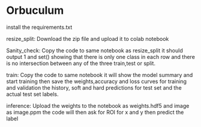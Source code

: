 # Orbuculum

install the requirements.txt


resize_split: Download the zip file and upload it to colab notebook


Sanity_check: Copy the code to same notebook as resize_split it should output 1 and set() showing that there is only one class in each row 
              and there is no intersection between any of the three train,test or split.
              
              
train: Copy the code to same notebook it will show the model summary and start training then save the weights,accuracy and loss curves for training and
              validation the history, soft and hard predictions for test set and the actual test set labels.
              
              
inference: Upload the weights to the notebook as weights.hdf5 and image as image.ppm the code will then ask for ROI for x and y then predict the label

